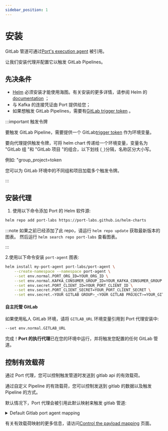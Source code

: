 ```yaml
---
sidebar_position: 1
---
```


# 安装

GitLab 管道可通过[Port's execution agent](/create-self-service-experiences/setup-backend/webhook/port-execution-agent/port-execution-agent.md) 被引用。

让我们安装代理并配置它以触发 GitLab Pipelines。

## 先决条件

* [Helm](https://helm.sh) 必须安装才能使用海图。有关安装的更多详情，请参阅 Helm 的[documentation](https://helm.sh/docs) ；
* 与 Kafka 的连接凭证由 Port 提供给您；
* 如果想触发 GitLab Pipelines，需要有[GitLab trigger token](https://docs.gitlab.com/ee/ci/triggers/) 。

:::important  触发令牌

要触发 GitLab Pipeline，需要提供一个 GitLab[trigger token](https://docs.gitlab.com/ee/ci/triggers/#create-a-trigger-token) 作为环境变量。

要向代理提供触发令牌，可将 helm chart 传递给一个环境变量，变量名为 "GitLab 组 "和 "GitLab 项目 "的组合，以下划线 (`_`)分隔，名称区分大小写。

例如: "group_project=token

您可以为 GitLab 环境中的不同组和项目加载多个触发令牌。

:::

## 安装代理

1. 使用以下命令添加 Port 的 Helm 软件源: 

```bash showLineNumbers
helm repo add port-labs https://port-labs.github.io/helm-charts
```

:::note 如果之前已经添加了此 repo，请运行 `helm repo update` 获取最新版本的图表。 然后运行 `helm search repo port-labs` 查看图表。

:::

2.使用以下命令安装 `port-agent` 图表: 

```bash showLineNumbers
helm install my-port-agent port-labs/port-agent \
    --create-namespace --namespace port-agent \
    --set env.normal.PORT_ORG_ID=YOUR_ORG_ID \
    --set env.normal.KAFKA_CONSUMER_GROUP_ID=YOUR_KAFKA_CONSUMER_GROUP \
    --set env.secret.PORT_CLIENT_ID=YOUR_PORT_CLIENT_ID \
    --set env.secret.PORT_CLIENT_SECRET=YOUR_PORT_CLIENT_SECRET \
    --set env.secret.<YOUR GITLAB GROUP>_<YOUR GITLAB PROJECT>=YOUR_GITLAB_TOKEN
```

#### 自主托管 GitLab

如果使用私人 GitLab 环境，请将 `GITLAB_URL` 环境变量引用到 Port 代理安装中: 

```bash showLineNumbers
--set env.normal.GITLAB_URL
```

完成！**Port 的执行代理**已在您的环境中运行，并将触发您配置的任何 GitLab 管道。

## 控制有效载荷

通过 Port 代理，您可以控制触发管道时发送到 gitlab api 的有效载荷。

通过自定义 Pipeline 的有效载荷，您可以控制发送到 gitlab 的数据以及触发 Pipeline 的方式。

默认情况下，Port 代理会被引用此默认映射来触发 gitlab 管道: 

<details>
<summary>Default Gitlab port agent mapping</summary>

```json showLineNumbers
[
  {
    "enabled": ".payload.action.invocationMethod.type == \"GITLAB\"",
    "url": "(env.GITLAB_URL // \"https://gitlab.com/\") as $baseUrl | (.payload.action.invocationMethod.groupName + \"/\" +.payload.action.invocationMethod.projectName) | @uri as $path | $baseUrl + \"api/v4/projects/\" + $path + \"/trigger/pipeline\"",
    "body": {
      "ref": ".payload.properties.ref // .payload.action.invocationMethod.defaultRef // \"main\"",
      "token": ".payload.action.invocationMethod.groupName as $gitlab_group | .payload.action.invocationMethod.projectName as $gitlab_project | env[($gitlab_group | gsub(\"/\"; \"_\")) + \"_\" + $gitlab_project]",
      "variables": ".payload.action.invocationMethod as $invocationMethod | .payload.properties | to_entries | map({(.key): (.value | tostring)}) | add | if $invocationMethod.omitUserInputs then {} else . end",
      "port_payload": "if .payload.action.invocationMethod.omitPayload then {} else . end"
    }
  }
]
```

</details>

有关有效载荷映射的更多信息，请访问[Control the payload mapping](/create-self-service-experiences/setup-backend/webhook/port-execution-agent/control-the-payload.md) 页面。